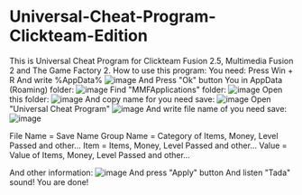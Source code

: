 # Universal-Cheat-Program-Clickteam-Edition
This is Universal Cheat Program for Clickteam Fusion 2.5, Multimedia Fusion 2 and The Game Factory 2.
How to use this program:
You need:
Press Win + R
And write %AppData%
![image](https://user-images.githubusercontent.com/89696103/232084051-e760f88b-486c-4a22-a2b5-8a2f07e9f56f.png)
And Press "Ok" button
You in AppData (Roaming) folder:
![image](https://user-images.githubusercontent.com/89696103/232084423-82b70084-b304-4bfd-b181-9f745d7068ce.png)
Find "MMFApplications" folder:
![image](https://user-images.githubusercontent.com/89696103/232084671-1d5c59cb-f65e-4e01-9c31-629c6e0c1ed9.png)
Open this folder:
![image](https://user-images.githubusercontent.com/89696103/232084928-a081a16e-beb4-405a-a0b9-2852d9cdde94.png)
And copy name for you need save:
![image](https://user-images.githubusercontent.com/89696103/232085296-1e3229b7-035b-4755-ba81-6c9b47f73c17.png)
Open "Universal Cheat Program"
![image](https://user-images.githubusercontent.com/89696103/232085528-ff3a5c06-cf8a-4215-a41a-67ca168cfa4b.png)
And write file name of you need save:
![image](https://user-images.githubusercontent.com/89696103/232085825-a0ac0aae-7e42-4bfb-908c-0e0c29b845a6.png)

File Name = Save Name
Group Name = Category of Items, Money, Level Passed and other...
Item = Items, Money, Level Passed and other...
Value = Value of Items, Money, Level Passed and other...

And other information:
![image](https://user-images.githubusercontent.com/89696103/232086028-5f59a173-3e9e-4079-842c-4cca4538a173.png)
And press "Apply" button
And listen "Tada" sound!
You are done!
